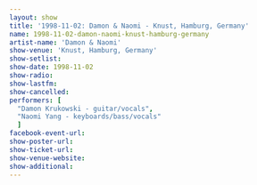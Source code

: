 ```yaml
---
layout: show
title: '1998-11-02: Damon & Naomi - Knust, Hamburg, Germany'
name: 1998-11-02-damon-naomi-knust-hamburg-germany
artist-name: 'Damon & Naomi'
show-venue: 'Knust, Hamburg, Germany'
show-setlist: 
show-date: 1998-11-02
show-radio: 
show-lastfm: 
show-cancelled: 
performers: [
  "Damon Krukowski - guitar/vocals",
  "Naomi Yang - keyboards/bass/vocals"
  ]
facebook-event-url: 
show-poster-url: 
show-ticket-url: 
show-venue-website: 
show-additional: 
---
```



